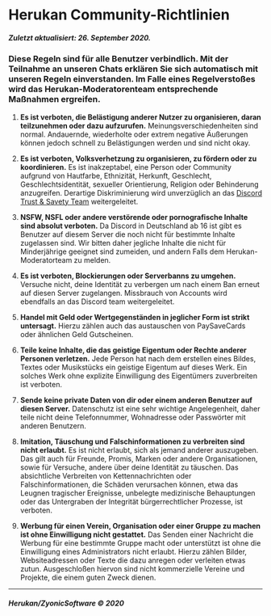 # **Herukan Community-Richtlinien**

##### **Zuletzt aktualisiert: 26. September 2020.**

### Diese Regeln sind für alle Benutzer verbindlich. Mit der Teilnahme an unseren Chats erklären Sie sich automatisch mit unseren Regeln einverstanden. Im Falle eines Regelverstoßes wird das Herukan-Moderatorenteam entsprechende Maßnahmen ergreifen.

1. **Es ist verboten, die Belästigung anderer Nutzer zu organisieren, daran teilzunehmen oder dazu aufzurufen.**
Meinungsverschiedenheiten sind normal. Andauernde, wiederholte oder extrem negative Äußerungen können jedoch schnell zu Belästigungen werden und sind nicht okay.

2. **Es ist verboten, Volksverhetzung zu organisieren, zu fördern oder zu koordinieren.**
Es ist inakzeptabel, eine Person oder Community aufgrund von Hautfarbe, Ethnizität, Herkunft, Geschlecht, Geschlechtsidentität, sexueller Orientierung, Religion oder Behinderung anzugreifen. Derartige Diskriminierung wird unverzüglich an das [Discord Trust & Savety Team](https://support.discord.com/hc/en-us/requests/new?ticket_form_id=360000029731) weitergeleitet.

3. **NSFW, NSFL oder andere verstörende oder pornografische Inhalte sind absolut verboten.**
Da Discord in Deutschland ab 16 ist gibt es Benutzer auf diesem Server die noch nicht für bestimmte Inhalte zugelassen sind. Wir bitten daher jegliche Inhalte die nicht für Minderjährige geeignet sind zumeiden, und andern Falls dem Herukan-Moderatorteam zu melden.

4. **Es ist verboten, Blockierungen oder Serverbanns zu umgehen.**
Versuche nicht, deine Identität zu verbergen um nach einem Ban erneut auf diesen Server zugelangen. Missbrauch von Accounts wird ebendfalls an das Discord team weitergeleitet.

5. **Handel mit Geld oder Wertgegenständen in jeglicher Form ist strikt untersagt.**
Hierzu zählen auch das austauschen von PaySaveCards oder ähnlichen Geld Gutscheinen.

6. **Teile keine Inhalte, die das geistige Eigentum oder Rechte anderer Personen verletzen.**
Jede Person hat nach dem erstellen eines Bildes, Textes oder Musikstücks ein geistige Eigentum auf dieses Werk. Ein solches Werk ohne explizite Einwilligung des Eigentümers zuverbreiten ist verboten.

7. **Sende keine private Daten von dir oder einem anderen Benutzer auf diesen Server.**
Datenschutz ist eine sehr wichtige Angelegenheit, daher teile nicht deine Telefonnummer, Wohnadresse oder Passwörter mit anderen Benutzern.

8. **Imitation, Täuschung und Falschinformationen zu verbreiten sind nicht erlaubt.**
Es ist nicht erlaubt, sich als jemand anderer auszugeben. Das gilt auch für Freunde, Promis, Marken oder andere Organisationen, sowie für Versuche, andere über deine Identität zu täuschen. Das absichtliche Verbreiten von Kettennachrichten oder Falschinformationen, die Schäden verursachen können, etwa das Leugnen tragischer Ereignisse, unbelegte medizinische Behauptungen oder das Untergraben der Integrität bürgerrechtlicher Prozesse, ist verboten.

9. **Werbung für einen Verein, Organisation oder einer Gruppe zu machen ist ohne Einwilligung nicht gestattet.**
Das Senden einer Nachricht die Werbung für eine bestimmte Gruppe macht oder unterstützt ist ohne die Einwilligung eines Administrators nicht erlaubt. Hierzu zählen Bilder, Websiteadressen oder Texte die dazu anregen oder verleiten etwas zutun. Ausgeschloßen hiervon sind nicht kommerzielle Vereine und Projekte, die einem guten Zweck dienen.

---

###### **Herukan/ZyonicSoftware © 2020**

